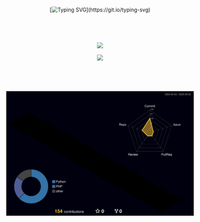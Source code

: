 <div align="center">
<br><br><br>

<!-- Don't just fork or copy it. Star it, please 🥺  -->

[![Typing SVG](https://readme-typing-svg.demolab.com?font=Lexend&size=40&duration=4000&pause=4000&color=8ACD51&center=true&vCenter=true&width=500&lines=Hi+there%2C+I'm+Hyo+Chan!)](https://git.io/typing-svg)

<br><br><br>

![](https://github-readme-streak-stats.herokuapp.com/?user=HyoChan1117&theme=dark&hide_border=true)

![](https://github-readme-stats.vercel.app/api/top-langs/?username=HyoChan1117&layout=compact&theme=material-palenight&hide_border=true&bg_color=20232a&icon_color=E3E3E3A8&text_color=fff&title_color=918FE0&count_private=true&langs_count=8&card_width=360)

<br><br><br>

![](./profile-3d-contrib/profile-night-rainbow.svg)
